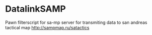 # DatalinkSAMP
Pawn filterscript for sa-mp server for transmiting data to san andreas tactical map http://sampmap.ru/satactics
